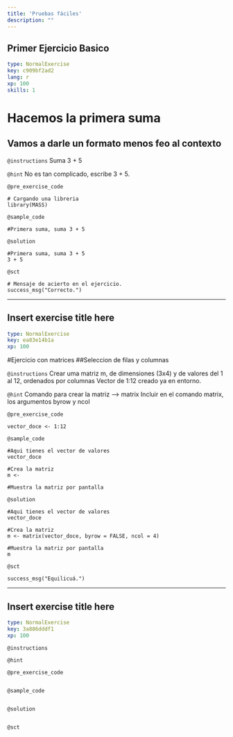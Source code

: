 ```yaml
---
title: 'Pruebas fáciles'
description: ""
---
```


## Primer Ejercicio Basico

```yaml
type: NormalExercise
key: c909bf2ad2
lang: r
xp: 100
skills: 1
```

# Hacemos la primera suma
## Vamos a darle un formato menos feo al contexto

`@instructions`
Suma 3 + 5

`@hint`
No es tan complicado, escribe 3 + 5.

`@pre_exercise_code`
```{r}
# Cargando una libreria
library(MASS)
```

`@sample_code`
```{r}
#Primera suma, suma 3 + 5

```

`@solution`
```{r}
#Primera suma, suma 3 + 5
3 + 5
```

`@sct`
```{r}
# Mensaje de acierto en el ejercicio.
success_msg("Correcto.")
```

---

## Insert exercise title here

```yaml
type: NormalExercise
key: ea83e14b1a
xp: 100
```

#Ejercicio con matrices
##Seleccion de filas y columnas

`@instructions`
Crear uma matriz m, de dimensiones (3x4) y de valores del 1 al 12, ordenados por columnas
Vector de 1:12 creado ya en entorno.

`@hint`
Comando para crear la matriz --> matrix
Incluir en el comando matrix, los argumentos byrow y ncol

`@pre_exercise_code`
```{r}
vector_doce <- 1:12
```

`@sample_code`
```{r}
#Aqui tienes el vector de valores
vector_doce

#Crea la matriz
m <- 

#Muestra la matriz por pantalla

```

`@solution`
```{r}
#Aqui tienes el vector de valores
vector_doce

#Crea la matriz
m <- matrix(vector_doce, byrow = FALSE, ncol = 4)

#Muestra la matriz por pantalla
m
```

`@sct`
```{r}
success_msg("Equilicuá.")
```

---

## Insert exercise title here

```yaml
type: NormalExercise
key: 3a886dddf1
xp: 100
```



`@instructions`


`@hint`


`@pre_exercise_code`
```{r}

```

`@sample_code`
```{r}

```

`@solution`
```{r}

```

`@sct`
```{r}

```
